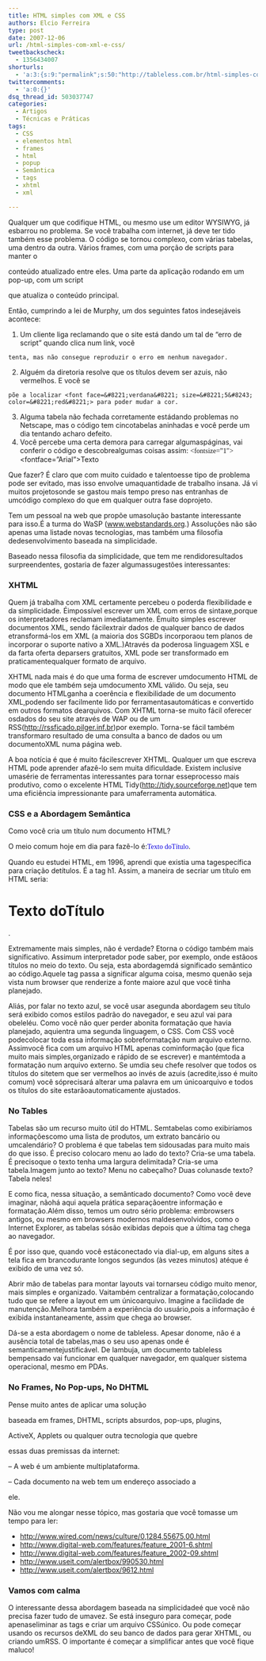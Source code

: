 ```yaml
---
title: HTML simples com XML e CSS
authors: Elcio Ferreira
type: post
date: 2007-12-06
url: /html-simples-com-xml-e-css/
tweetbackscheck:
  - 1356434007
shorturls:
  - 'a:3:{s:9:"permalink";s:50:"http://tableless.com.br/html-simples-com-xml-e-css";s:7:"tinyurl";s:26:"http://tinyurl.com/3td8d38";s:4:"isgd";s:19:"http://is.gd/78FXqj";}'
twittercomments:
  - 'a:0:{}'
dsq_thread_id: 503037747
categories:
  - Artigos
  - Técnicas e Práticas
tags:
  - CSS
  - elementos html
  - frames
  - html
  - popup
  - Semântica
  - tags
  - xhtml
  - xml

---
```

Qualquer um que codifique HTML, ou mesmo use um editor WYSIWYG, já esbarrou no problema. Se você trabalha com internet, já deve ter tido também esse problema. O código se tornou complexo, com várias tabelas, uma dentro da outra. Vários frames, com uma porção de scripts para manter o
  
conteúdo atualizado entre eles. Uma parte da aplicação rodando em um pop-up, com um script
  
que atualiza o conteúdo principal.

Então, cumprindo a lei de Murphy, um dos seguintes fatos indesejáveis acontece:

  1. Um cliente liga reclamando que o site está dando um tal de &#8220;erro de script&#8221; quando clica num link, você
  
    tenta, mas não consegue reproduzir o erro em nenhum navegador.
  2. Alguém da diretoria resolve que os títulos devem ser azuis, não vermelhos. E você se
  
    põe a localizar <font face=&#8221;verdana&#8221; size=&#8221;5&#8243; color=&#8221;red&#8221;> para poder mudar a cor.
  3. Alguma tabela não fechada corretamente estádando problemas no Netscape, mas o código tem cincotabelas aninhadas e você perde um dia tentando acharo defeito.
  4. Você percebe uma certa demora para carregar algumaspáginas, vai conferir o código e descobrealgumas coisas assim: <font face=&#8221;Verdana&#8221;><b></b><i></i><fontsize=&#8221;1&#8243;><b></b></font><fontface=&#8221;Arial&#8221;>Texto</font></font>

Que fazer? É claro que com muito cuidado e talentoesse tipo de problema pode ser evitado, mas isso envolve umaquantidade de trabalho insana. Já vi muitos projetosonde se gastou mais tempo preso nas entranhas de umcódigo complexo do que em qualquer outra fase doprojeto.

Tem um pessoal na web que propõe umasolução bastante interessante para isso.É a turma do WaSP (www.webstandards.org.) Assoluções não são apenas uma listade novas tecnologias, mas também uma filosofia dedesenvolvimento baseada na simplicidade.

Baseado nessa filosofia da simplicidade, que tem me rendidoresultados surpreendentes, gostaria de fazer algumassugestões interessantes:

### XHTML

Quem já trabalha com XML certamente percebeu o poderda flexibilidade e da simplicidade. Éimpossível escrever um XML com erros de sintaxe,porque os interpretadores reclamam imediatamente. Émuito simples escrever documentos XML, sendo fácilextrair dados de qualquer banco de dados etransformá-los em XML (a maioria dos SGBDs incorporaou tem planos de incorporar o suporte nativo a XML.)Através da poderosa linguagem XSL e da farta oferta deparsers gratuitos, XML pode ser transformado em praticamentequalquer formato de arquivo.

XHTML nada mais é do que uma forma de escrever umdocumento HTML de modo que ele também seja umdocumento XML válido. Ou seja, seu documento HTMLganha a coerência e flexibilidade de um documento XML,podendo ser facilmente lido por ferramentasautomáticas e convertido em outros formatos dearquivos. Com XHTML torna-se muito fácil oferecer osdados do seu site através de WAP ou de um RSS(<http://rssficado.pilger.inf.br>)por exemplo. Torna-se fácil também transformaro resultado de uma consulta a banco de dados ou um documentoXML numa página web.

A boa notícia é que é muito fácilescrever XHTML. Qualquer um que escreva HTML pode aprender afazê-lo sem muita dificuldade. Existem inclusive umasérie de ferramentas interessantes para tornar esseprocesso mais produtivo, como o excelente HTML Tidy(<http://tidy.sourceforge.net>)que tem uma eficiência impressionante para umaferramenta automática.

### CSS e a Abordagem Semântica

Como você cria um título num documento HTML?

O meio comum hoje em dia para fazê-lo é:<font face=&#8221;Arial&#8221; size=&#8221;4&#8243; color=&#8221;blue&#8221;>Texto doTítulo</font>.

Quando eu estudei HTML, em 1996, aprendi que existia uma tagespecífica para criação detítulos. É a tag h1. Assim, a maneira de secriar um título em HTML seria: <h1>Texto doTítulo</h1>.

Extremamente mais simples, não é verdade? Etorna o código também mais significativo. Assimum interpretador pode saber, por exemplo, onde estãoos títulos no meio do texto. Ou seja, esta abordagemdá significado semântico ao código.Aquele tag passa a significar alguma coisa, mesmo quenão seja vista num browser que renderize a fonte maiore azul que você tinha planejado.

Aliás, por falar no texto azul, se você usar asegunda abordagem seu título será exibido comos estilos padrão do navegador, e seu azul vai para obeleléu. Como você não quer perder abonita formatação que havia planejado, aquientra uma segunda linguagem, o CSS. Com CSS você podecolocar toda essa informação sobreformatação num arquivo externo. Assimvocê fica com um arquivo HTML apenas cominformação (que fica muito mais simples,organizado e rápido de se escrever) e mantémtoda a formatação num arquivo externo. Se umdia seu chefe resolver que todos os títulos do sitetem que ser vermelhos ao invés de azuis (acredite,isso é muito comum) você sóprecisará alterar uma palavra em um únicoarquivo e todos os títulos do site estarãoautomaticamente ajustados.

### No Tables

Tabelas são um recurso muito útil do HTML. Semtabelas como exibiríamos informaçõescomo uma lista de produtos, um extrato bancário ou umcalendário? O problema é que tabelas tem sidousadas para muito mais do que isso. É preciso colocaro menu ao lado do texto? Cria-se uma tabela. É precisoque o texto tenha uma largura delimitada? Cria-se uma tabela.Imagem junto ao texto? Menu no cabeçalho? Duas colunasde texto? Tabela neles!

E como fica, nessa situação, a semânticado documento? Como você deve imaginar, nãohá aqui aquela prática separaçãoentre informação e formatação.Além disso, temos um outro sério problema: embrowsers antigos, ou mesmo em browsers modernos maldesenvolvidos, como o Internet Explorer, as tabelas sósão exibidas depois que a última tag</table> chega ao navegador.

É por isso que, quando você estáconectado via dial-up, em alguns sites a tela fica em brancodurante longos segundos (às vezes minutos) atéque é exibido de uma vez só.

Abrir mão de tabelas para montar layouts vai tornarseu código muito menor, mais simples e organizado. Vaitambém centralizar a formatação,colocando tudo que se refere a layout em um únicoarquivo. Imagine a facilidade de manutenção.Melhora também a experiência do usuário,pois a informação é exibida instantaneamente, assim que chega ao browser.

Dá-se a esta abordagem o nome de tableless. Apesar donome, não é a ausência total de tabelas,mas o seu uso apenas onde é semanticamentejustificável. De lambuja, um documento tableless bempensado vai funcionar em qualquer navegador, em qualquer sistema operacional, mesmo em PDAs.

### No Frames, No Pop-ups, No DHTML

Pense muito antes de aplicar uma solução
  
baseada em frames, DHTML, scripts absurdos, pop-ups, plugins,
  
ActiveX, Applets ou qualquer outra tecnologia que quebre
  
essas duas premissas da internet:

&#8211; A web é um ambiente multiplataforma.

&#8211; Cada documento na web tem um endereço associado a
  
ele.

Não vou me alongar nesse tópico, mas gostaria que você tomasse um tempo para ler:

  * <http://www.wired.com/news/culture/0,1284,55675,00.html>
  * <http://www.digital-web.com/features/feature_2001-6.shtml>
  * <http://www.digital-web.com/features/feature_2002-09.shtml>
  * <http://www.useit.com/alertbox/990530.html>
  * <http://www.useit.com/alertbox/9612.html>

### Vamos com calma

O interessante dessa abordagem baseada na simplicidadeé que você não precisa fazer tudo de umavez. Se está inseguro para começar, pode apenaseliminar as tags <font> e criar um arquivo CSSúnico. Ou pode começar usando os recursos deXML do seu banco de dados para gerar XHTML, ou criando umRSS. O importante é começar a simplificar antes que você fique maluco!